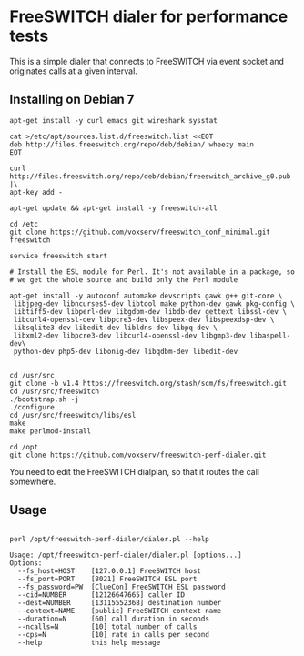 FreeSWITCH dialer for performance tests
=======================================

This is a simple dialer that connects to FreeSWITCH via event socket and
originates calls at a given interval.

Installing on Debian 7
----------------------

```
apt-get install -y curl emacs git wireshark sysstat

cat >/etc/apt/sources.list.d/freeswitch.list <<EOT
deb http://files.freeswitch.org/repo/deb/debian/ wheezy main
EOT

curl http://files.freeswitch.org/repo/deb/debian/freeswitch_archive_g0.pub |\
apt-key add -

apt-get update && apt-get install -y freeswitch-all 

cd /etc
git clone https://github.com/voxserv/freeswitch_conf_minimal.git freeswitch

service freeswitch start

# Install the ESL module for Perl. It's not available in a package, so
# we get the whole source and build only the Perl module

apt-get install -y autoconf automake devscripts gawk g++ git-core \
 libjpeg-dev libncurses5-dev libtool make python-dev gawk pkg-config \
 libtiff5-dev libperl-dev libgdbm-dev libdb-dev gettext libssl-dev \
 libcurl4-openssl-dev libpcre3-dev libspeex-dev libspeexdsp-dev \
 libsqlite3-dev libedit-dev libldns-dev libpq-dev \
 libxml2-dev libpcre3-dev libcurl4-openssl-dev libgmp3-dev libaspell-dev\
 python-dev php5-dev libonig-dev libqdbm-dev libedit-dev


cd /usr/src
git clone -b v1.4 https://freeswitch.org/stash/scm/fs/freeswitch.git
cd /usr/src/freeswitch
./bootstrap.sh -j
./configure 
cd /usr/src/freeswitch/libs/esl
make
make perlmod-install

cd /opt
git clone https://github.com/voxserv/freeswitch-perf-dialer.git

```

You need to edit the FreeSWITCH dialplan, so that it routes the call somewhere.



Usage
-----

```

perl /opt/freeswitch-perf-dialer/dialer.pl --help

Usage: /opt/freeswitch-perf-dialer/dialer.pl [options...]
Options:
  --fs_host=HOST    [127.0.0.1] FreeSWITCH host
  --fs_port=PORT    [8021] FreeSWITCH ESL port
  --fs_password=PW  [ClueCon] FreeSWITCH ESL password
  --cid=NUMBER      [12126647665] caller ID
  --dest=NUMBER     [13115552368] destination number
  --context=NAME    [public] FreeSWITCH context name
  --duration=N      [60] call duration in seconds
  --ncalls=N        [10] total number of calls
  --cps=N           [10] rate in calls per second
  --help            this help message

```
 